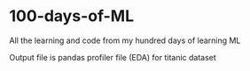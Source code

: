 # 100-days-of-ML
All the learning and code from my hundred days of learning ML

Output file is pandas profiler file (EDA) for titanic dataset
